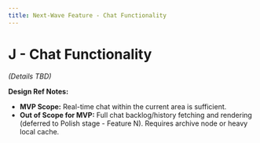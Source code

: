 ```yaml
---
title: Next-Wave Feature - Chat Functionality
---
```


# J - Chat Functionality

*(Details TBD)*

**Design Ref Notes:**
*   **MVP Scope:** Real-time chat within the current area is sufficient.
*   **Out of Scope for MVP:** Full chat backlog/history fetching and rendering (deferred to Polish stage - Feature N). Requires archive node or heavy local cache. 